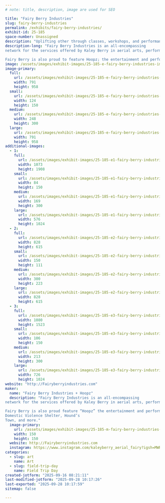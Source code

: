 ```yaml
---
# note: title, description, image are used for SEO

title: "Fairy Berry Industries"
slug: fairy-berry-industries
permalink: /exhibits/fairy-berry-industries/
exhibit-id: 25-185
space-number: Unassigned
description: "Uplifting other through classes, workshops, and performances"
description-long: "Fairy Berry Industries is an all-encompassing
network for the services offered by Kaley Berry in aerial arts, performance, community services, flexibilitytraining, mindfulness practices, and various forms of dance. 

Fairy Berry is also proud to feature Hoopz; the entertainment and performance troupe lifting its community up, one performance at a time."
image: /assets/images/exhibit-images/25-185-e-fairy-berry-industries-img-9027-248x300.jpeg
image-primary: 
  full:
    url: /assets/images/exhibit-images/25-185-e-fairy-berry-industries-img-9027-full.jpeg
    width: 791
    height: 958
  small:
    url: /assets/images/exhibit-images/25-185-e-fairy-berry-industries-img-9027-124x150.jpeg
    width: 124
    height: 150
  medium:
    url: /assets/images/exhibit-images/25-185-e-fairy-berry-industries-img-9027-248x300.jpeg
    width: 248
    height: 300
  large:
    url: /assets/images/exhibit-images/25-185-e-fairy-berry-industries-img-9027-791x958.jpeg
    width: 791
    height: 958
additional-images: 
  - 1:
    full:
      url: /assets/images/exhibit-images/25-185-e1-fairy-berry-industries-img-3823-full.jpeg
      width: 1073
      height: 1908
    small:
      url: /assets/images/exhibit-images/25-185-e1-fairy-berry-industries-img-3823-84x150.jpeg
      width: 84
      height: 150
    medium:
      url: /assets/images/exhibit-images/25-185-e1-fairy-berry-industries-img-3823-169x300.jpeg
      width: 169
      height: 300
    large:
      url: /assets/images/exhibit-images/25-185-e1-fairy-berry-industries-img-3823-576x1024.jpeg
      width: 576
      height: 1024
  - 2:
    full:
      url: /assets/images/exhibit-images/25-185-e2-fairy-berry-industries-img-9026-7064-full.jpeg
      width: 828
      height: 615
    small:
      url: /assets/images/exhibit-images/25-185-e2-fairy-berry-industries-img-9026-7064-150x111.jpeg
      width: 150
      height: 111
    medium:
      url: /assets/images/exhibit-images/25-185-e2-fairy-berry-industries-img-9026-7064-300x223.jpeg
      width: 300
      height: 223
    large:
      url: /assets/images/exhibit-images/25-185-e2-fairy-berry-industries-img-9026-7064-828x615.jpeg
      width: 828
      height: 615
  - 3:
    full:
      url: /assets/images/exhibit-images/25-185-e3-fairy-berry-industries-5969714683624650315-full.jpeg
      width: 1080
      height: 1523
    small:
      url: /assets/images/exhibit-images/25-185-e3-fairy-berry-industries-5969714683624650315-106x150.jpeg
      width: 106
      height: 150
    medium:
      url: /assets/images/exhibit-images/25-185-e3-fairy-berry-industries-5969714683624650315-213x300.jpeg
      width: 213
      height: 300
    large:
      url: /assets/images/exhibit-images/25-185-e3-fairy-berry-industries-5969714683624650315-726x1024.jpeg
      width: 726
      height: 1024
website: "http://Fairyberryindustries.com"
maker: 
  name: "Fairy Berry Industries + Hoopz"
  description: "Fairy Berry Industries is an all-encompassing
network for the services offered by Kaley Berry in aerial arts, performance, community work, flexibility training, mindfulness practices, and various forms of dance.

Fairy Berry is also proud feature “Hoopz” the entertainment and performance troupe run by Rose Parker. Through Hoopz, Rose has raised over $20,000 benefitting causes such as Genesis House, Serene Harbor
Domestic Violence Shelter, Hound’s
Town, and more."
  image-primary:
    url: /assets/images/exhibit-images/25-185-m-fairy-berry-industries-img-6691-723-150x150.png
    width: 150
    height: 150
  website: http://Fairyberryindustries.com
  instagram: https://www.instagram.com/kaleyberry_aerial_fairy?igsh=MWR6d2dycmRnNjRyNw%3D%3D&utm_source=qr
categories: 
  - slug: art
    name: Art
  - slug: field-trip-day
    name: Field Trip Day
created-jotform: "2025-09-16 08:21:11"
last-modified-jotform: "2025-09-28 10:17:26"
last-exported: "2025-09-28 10:17:59"
sitemap: false

---
```


